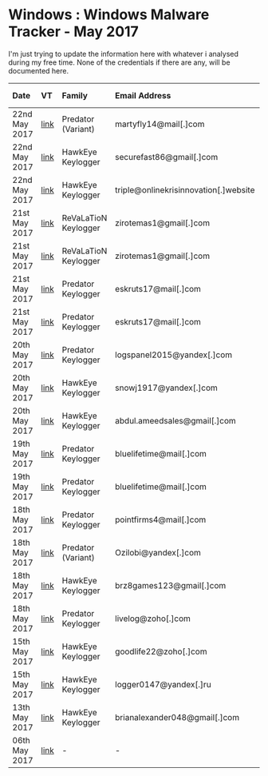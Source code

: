 # Windows : Windows Malware Tracker - May 2017

I'm just trying to update the information here with whatever i analysed during my free time.
None of the credentials if there are any, will be documented here.

|     Date     |      VT     |    Family    | Email Address | Secondary Email | Skype |  Google+ | Facebook | FTP Server | C&C |
| :---         | :---          | :---         | :---         | :---         | :---         | :---         | :---         | :---         | :---         |
| 22nd May 2017 | [link](https://virustotal.com/en/file/b39782b6e2a957cfcf4afd39006b178c41cb9d7d73ceab19d7d4b2c7bb6cb301/analysis/) | Predator (Variant) | martyfly14@mail[.]com | - | - | - | - | - | - |
| 22nd May 2017 | [link](https://virustotal.com/en/file/87a48cc981f78bafe19b49f3b810f2c8d517f3bfd022521c24bed9a9c30edfda/analysis/) | HawkEye Keylogger | securefast86@gmail[.]com | - | - | [link](https://plus.google.com/113576340514180937825) | - | - | - |
| 22nd May 2017 | [link](https://virustotal.com/en/file/edd652f8710e454fc89323dd9c6edbad552922d91f678063fbd017a515ae4c06/analysis/) | HawkEye Keylogger | triple@onlinekrisinnovation[.]website | - | - | - | - | - | - |
| 21st May 2017 | [link](https://virustotal.com/en/file/26aa84a859aa0e89971a75b2fff2f9543a43ec3d6a31ba5116e9e9bdd3584ace/analysis/) | ReVaLaTioN Keylogger | zirotemas1@gmail[.]com | - | - | [link](https://plus.google.com/116048014707032948817) | - | - | - |
| 21st May 2017 | [link](https://virustotal.com/en/file/9868aabefc41b6b36b1e2d170864ecf13de958950a1cf4cf99679d71530722e6/analysis/) | ReVaLaTioN Keylogger | zirotemas1@gmail[.]com | - | - | [link](https://plus.google.com/116048014707032948817) | - | - | - |
| 21st May 2017 | [link](https://virustotal.com/en/file/50173f5661d427c1ad1abcef4adfe8017ba79e0bcde601dd6ed8d5dd3feeeac9/analysis/) | Predator Keylogger | eskruts17@mail[.]com | - | - | - | - | - | - |
| 21st May 2017 | [link](https://virustotal.com/en/file/598b3dcd683042657df20cd42411145a465ec0eaa6b145bf5a6849fcd9995cf6/analysis/) | Predator Keylogger | eskruts17@mail[.]com | - | - | - | - | - | - |
| 20th May 2017 | [link](https://virustotal.com/en/file/c307f3e34cbb41b00251f40d00de09d708f8d87308daa4ed68d1c56a07c4ce01/analysis/) | Predator Keylogger | logspanel2015@yandex[.]com | - | - | - | - | - | - |
| 20th May 2017 | [link](https://virustotal.com/en/file/7699ae5869daef0095e60f6cc40b97e1096c97e32d01bae379e3931b9913f043/analysis/) | HawkEye Keylogger | snowj1917@yandex[.]com | - | - | - | - | - | - |
| 20th May 2017 | [link](https://virustotal.com/en/file/4fa83f46e7126df8921e3cc3f23e0ffe7f2f6a8e7688b8b58634d5a017ee0511/analysis/) | HawkEye Keylogger | abdul.ameedsales@gmail[.]com | - | - | [link](https://plus.google.com/103393712592831958105) | - | - | - |
| 19th May 2017 | [link](https://virustotal.com/en/file/e45e4748092a6aa24a4067f9aa1bb0e158996fc7b5ee2a2b907cad97c324f1f2/analysis/) | Predator Keylogger | bluelifetime@mail[.]com | - | - | - | - | - | - |
| 19th May 2017 | [link](https://virustotal.com/en/file/ecd63b7cfa6b4d45bda4a5195da27ab9775a59840946f9d8985272d816129e97/analysis/) | Predator Keylogger | bluelifetime@mail[.]com | - | - | - | - | - | - |
| 18th May 2017 | [link](https://virustotal.com/en/file/7ca25f8240b76c13c8ec1eabb6703f2857d88b614cd9fefbfd03ee4307d95e0f/analysis/) | Predator Keylogger | pointfirms4@mail[.]com | - | - | - | - | - | - |
| 18th May 2017 | [link](https://virustotal.com/en/file/a81d0186d1a59e6454d00952c8b66d18369a2874a65f5c3bffe7f21c3d906620/analysis/) | Predator (Variant) | Ozilobi@yandex[.]com | - | - | - | - | - | - |
| 18th May 2017 | [link](https://virustotal.com/en/file/c7e7171bf77fb42666c61ad5c8d2f6a19e576a40141d94224603a27474392740/analysis/) | HawkEye Keylogger | brz8games123@gmail[.]com | - | live:brz8games123_1 | [link](https://plus.google.com/106929799620793647496) | - | - | - |
| 18th May 2017 | [link](https://virustotal.com/en/file/3ee26962897b8c9c331ce985a549129d757b72cac98fe28ddb7f71b7b56e8ea8/analysis/) | Predator Keylogger | livelog@zoho[.]com | - | - | - | - | - | - |
| 15th May 2017 | [link](https://virustotal.com/en/file/bb29e773445e4faf4bbddda57cef30987fb6b4c0c7b509bdbb3edfdcb8b63cab/analysis/) | HawkEye Keylogger | goodlife22@zoho[.]com | - | - | - | - | - | - |
| 15th May 2017 | [link](https://virustotal.com/en/file/06f39ee1e917b5d02b436a9dc2d62581fb8004ee6f2d376e09fb90aee253b85b/analysis/) | HawkEye Keylogger | logger0147@yandex[.]ru | - | - | - | - | - | - |
| 13th May 2017 | [link](https://virustotal.com/en/file/2f940bc2b04789102aab15c5ebb96be9b4a6687732b2f6c751b22341a52d9f7f/analysis/) | HawkEye Keylogger | brianalexander048@gmail[.]com | - | - | [link](https://plus.google.com/111762948974676096842) | - | - | - |
| 06th May 2017 | [link](https://virustotal.com/en/file/4b5e0b900276300c0f98443353ddef641856664f10d10ad62ac6d6b4520de51f/analysis/) | - | - | - | - | - | - | rzjanin@ftp://rzjanin[.]zapto[.]org | - |
